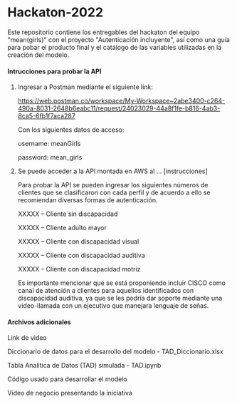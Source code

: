 # Hackaton-2022
Este repositorio contiene los entregables del hackaton del equipo "mean(girls)" con el proyecto "Autenticación incluyente", así como una guía para pobar el producto final y el catálogo de las variables utilizadas en la creación del modelo.

#### Intrucciones para probar la API

1. Ingresar a Postman mediante el siguiente link:

    https://web.postman.co/workspace/My-Workspace~2abe3400-c264-490a-8031-2648b6eabc11/request/24023029-44a8f1fe-b816-4ab3-8ca5-6fb1f7aca287

    Con los siguientes datos de acceso:

    username: meanGirls

    password: mean_girls

2. Se puede acceder a la API montada en AWS al ... [instrucciones]

    Para probar la API se pueden ingresar los siguientes números de clientes que se clasificaron con cada perfil y de acuerdo a ello se recomiendan diversas formas de autenticación.

    XXXXX – Cliente sin discapacidad

    XXXXX – Cliente adulto mayor

    XXXXX – Cliente con discapacidad visual

    XXXXX – Cliente con discapacidad auditiva

    XXXXX – Cliente con discapacidad motriz

    Es importante mencionar que se está proponiendo incluir CISCO como canal de atención a clientes para aquellos identificados con discapacidad auditiva, ya que se les podría dar soporte mediante una video-llamada con un ejecutivo que manejara lenguaje de señas.

#### Archivos adicionales

Link de video

Diccionario de datos para el desarrollo del modelo - TAD_Diccionario.xlsx

Tabla Analitica de Datos (TAD) simulada - TAD.ipynb

Código usado para desarrollar el modelo

Video de negocio presentando la iniciativa

